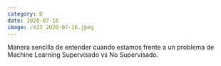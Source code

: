 ```yaml
--- 
category: D 
date: 2020-07-16 
image: /433_2020-07-16.jpeg 
--- 
```


Manera sencilla de entender cuando estamos frente a un problema de Machine Learning Supervisado vs No Supervisado.